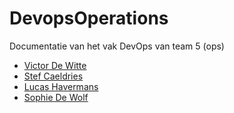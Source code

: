# DevopsOperations

Documentatie van het vak DevOps van team 5 (ops)
- [Victor De Witte](https://github.com/VictorDewitte-Hogent)
- [Stef Caeldries](https://github.com/StefCaeldries)
- [Lucas Havermans](https://github.com/HavermansLucas)
- [Sophie De Wolf](https://github.com/SophieDeWolf)
